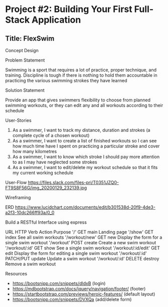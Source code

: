 # Project #2: Building Your First Full-Stack Application

## Title: FlexSwim

Concept Design

Problem Statement

Swimming is a sport that requires a lot of practice, proper technique, and training.
Discipline is tough if there is nothing to hold them accountable in practicing the various swimming strokes they have learned

Solution Statement

Provide an app that gives swimmers flexibility to choose from planned swimming workouts, or they can edit any and all workouts according to their schedule

User-Stories

1. As a swimmer, I want to track my distance, duration and strokes (a complete cycle of a chosen workout)
2. As a swimmer, I want to create a list of finished workouts so I can see how much time have I spent on practicing a particular stroke and cover how many kilometres
3. As a swimmer, I want to know which stroke I should pay more attention to as I may have neglected some strokes
4. As a swimmer, I want to edit/delete my workout schedule so that it fits my current working schedule

User-Flow
https://files.slack.com/files-pri/T0351JZQ0-FT9S8F56G/img_20200129_232139.jpg

Wireframing


ERD
https://www.lucidchart.com/documents/edit/b301538d-20f9-4de3-a2f3-10dc266ff93a/0_0

Build a RESTful Interface using express

URL	HTTP Verb	Action	Purpose
'/' GET main Landing page
'/show'	GET	index	See all swim workouts
'/workout/new'	GET	new	Display the form for a single swim workout
'/workout'	POST	create	Create a new swim workout
'/workout/:id'	GET	show	See a single swim workout
'/workout/:id/edit'	GET	edit	Display the form for editing a single swim workout
'/workout/:id'	PATCH/PUT	update	Update a swim workout
'/workout/:id'	DELETE	destroy	Remove a swim workout

Resources

- https://bootsnipp.com/snippets/dldxB (login)
- https://mdbootstrap.com/docs/jquery/navigation/footer/ (footer)
- https://startbootstrap.com/previews/heroic-features/ (default layout)
- https://bootsnipp.com/snippets/DVXQa  (add/delete form)
